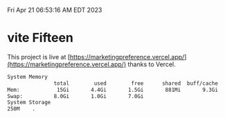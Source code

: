 Fri Apr 21 06:53:16 AM EDT 2023

# vite Fifteen


This project is live at [https://marketingpreference.vercel.app/](https://marketingpreference.vercel.app/) thanks to Vercel.

```bash
System Memory
               total        used        free      shared  buff/cache   available
Mem:            15Gi       4.4Gi       1.5Gi       881Mi       9.3Gi       9.6Gi
Swap:          8.0Gi       1.0Gi       7.0Gi
System Storage
250M	.
```
```bash
